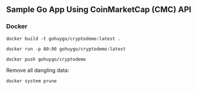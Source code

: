 ## Sample Go App Using CoinMarketCap (CMC) API

### Docker

`docker build -t gohuygo/cryptodemo:latest .`

`docker run -p 80:80 gohuygo/cryptodemo:latest`

`docker push gohuygo/cryptodemo`

Remove all dangling data:

`docker system prune`
